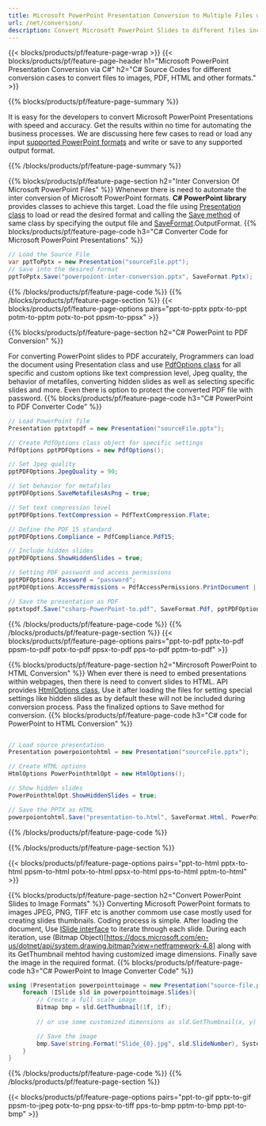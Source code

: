 ```yaml
---
title: Microsoft PowerPoint Presentation Conversion to Multiple Files using C# 
url: /net/conversion/
description: Convert Microsoft PowerPoint Slides to different files including PDF, HTML and image formats on .NET Framework, .NET Core, Windows Azure, Mono or Xamarin Platforms.
---
```


{{< blocks/products/pf/feature-page-wrap >}}
{{< blocks/products/pf/feature-page-header h1="Microsoft PowerPoint Presentation Conversion via C#" h2="C# Source Codes for different conversion cases to convert files to images, PDF, HTML and other formats." >}}

{{% blocks/products/pf/feature-page-summary %}}

It is easy for the developers to convert Microsoft PowerPoint Presentations with speed and accuracy. Get the results within no time for automating the business processes. We are discussing here few cases to read or load any input [supported PowerPoint formats](https://docs.aspose.com/slides/net/supported-file-formats/) and write or save to any supported output format. 

{{% /blocks/products/pf/feature-page-summary  %}}

{{% blocks/products/pf/feature-page-section  h2="Inter Conversion Of Microsoft PowerPoint Files" %}}
Whenever there is need to automate the inter conversion of Microsoft PowerPoint formats. **C# PowerPoint library** provides classes to achieve this target. Load the file using [Presentation class](https://apireference.aspose.com/net/slides/aspose.slides/presentation) to load or read the desired format and calling the [Save method](https://apireference.aspose.com/slides/net/aspose.slides/presentation/methods/save) of same class by specifying the output file and [SaveFormat](https://apireference.aspose.com/slides/net/aspose.slides.export/saveformat).OutputFormat. 
{{% blocks/products/pf/feature-page-code h3="C# Converter Code for Microsoft PowerPoint Presentations" %}}

```cs
// Load the Source File
var pptToPptx = new Presentation("sourceFile.ppt");
// Save into the desired format
pptToPptx.Save("powerpoiont-inter-conversion.pptx", SaveFormat.Pptx);   
```
{{% /blocks/products/pf/feature-page-code  %}}
{{% /blocks/products/pf/feature-page-section %}}
{{< blocks/products/pf/feature-page-options pairs="ppt-to-pptx pptx-to-ppt potm-to-pptm potx-to-pot ppsm-to-ppsx" >}}


{{% blocks/products/pf/feature-page-section  h2="C# PowerPoint to PDF Conversion" %}}

For converting PowerPoint slides to PDF accurately, Programmers can load the document using Presentation class and use [PdfOptions class](https://apireference.aspose.com/slides/net/aspose.slides.export/pdfoptions) for all specific and custom options like text compression level, Jpeg quality, the behavior of metafiles, converting hidden slides as well as selecting specific slides and more. Even there is option to protect the converted PDF file with password.
{{% blocks/products/pf/feature-page-code h3="C# PowerPoint to PDF Converter Code" %}}

```cs
// Load PowerPoint file
Presentation pptxtopdf = new Presentation("sourceFile.pptx");

// Create PdfOptions class object for specific settings
PdfOptions pptPDFOptions = new PdfOptions();

// Set Jpeg quality
pptPDFOptions.JpegQuality = 90;

// Set behavior for metafiles
pptPDFOptions.SaveMetafilesAsPng = true;

// Set text compression level
pptPDFOptions.TextCompression = PdfTextCompression.Flate;

// Define the PDF 15 standard
pptPDFOptions.Compliance = PdfCompliance.Pdf15;

// Include hidden slides
pptPDFOptions.ShowHiddenSlides = true;

// Setting PDF password and access permissions
pptPDFOptions.Password = "password";
pptPDFOptions.AccessPermissions = PdfAccessPermissions.PrintDocument | PdfAccessPermissions.HighQualityPrint;

// Save the presentation as PDF
pptxtopdf.Save("csharp-PowerPoint-to.pdf", SaveFormat.Pdf, pptPDFOptions);

```
{{% /blocks/products/pf/feature-page-code  %}}
{{% /blocks/products/pf/feature-page-section %}}
{{< blocks/products/pf/feature-page-options pairs="ppt-to-pdf pptx-to-pdf ppsm-to-pdf potx-to-pdf ppsx-to-pdf pps-to-pdf pptm-to-pdf" >}}


{{% blocks/products/pf/feature-page-section  h2="Mircrosoft PowerPoint to HTML Conversion" %}}
When ever there is need to embed presentations within webpages, then there is need to convert slides to HTML. API provides [HtmlOptions class](https://apireference.aspose.com/slides/net/aspose.slides.export/htmloptions), Use it after loading the files for setting special settings like hidden slides as by default these will not be included during conversion process. Pass the finalized options to Save method for conversion.
{{% blocks/products/pf/feature-page-code h3="C# code for PowerPoint to HTML Conversion" %}}

```cs

// Load source presentation 
Presentation powerpoiontohtml = new Presentation("sourceFile.pptx");

// Create HTML options
HtmlOptions PowerPointhtmlOpt = new HtmlOptions();

// Show hidden slides
PowerPointhtmlOpt.ShowHiddenSlides = true;

// Save the PPTX as HTML
powerpoiontohtml.Save("presentation-to.html", SaveFormat.Html, PowerPointhtmlOpt); 

```
{{% /blocks/products/pf/feature-page-code %}}

{{% /blocks/products/pf/feature-page-section %}}

{{< blocks/products/pf/feature-page-options pairs="ppt-to-html pptx-to-html ppsm-to-html potx-to-html ppsx-to-html pps-to-html pptm-to-html" >}}

{{% blocks/products/pf/feature-page-section  h2="Convert PowerPoint Slides to Image Formats" %}}
Converting Microsoft PowerPoint formats to images JPEG, PNG, TIFF etc is another commom use case mostly used for creating slides thumbnails. Coding process is simple. After loading the document, Use [ISlide interface](https://apireference.aspose.com/net/slides/aspose.slides/islide) to iterate through each slide. During each iteration, use (Bitmap Object)[https://docs.microsoft.com/en-us/dotnet/api/system.drawing.bitmap?view=netframework-4.8] along with its GetThumbnail mehtod having customized image dimensions. Finally save the image in the required format.
{{% blocks/products/pf/feature-page-code h3="C# PowerPoint to Image Converter Code" %}}
```cs
using (Presentation powerpointtoimage = new Presentation("source-file.ppt")){
	foreach (ISlide sld in powerpointtoimage.Slides){
		// Create a full scale image
		Bitmap bmp = sld.GetThumbnail(1f, 1f);
		
		// or use some customized dimensions as sld.GetThumbnail(x, y)

		// Save the image
		bmp.Save(string.Format("Slide_{0}.jpg", sld.SlideNumber), System.Drawing.Imaging.ImageFormat.Jpeg);
	}
}
```
{{% /blocks/products/pf/feature-page-code %}}
{{% /blocks/products/pf/feature-page-section %}}

{{< blocks/products/pf/feature-page-options pairs="ppt-to-gif pptx-to-gif ppsm-to-jpeg potx-to-png ppsx-to-tiff pps-to-bmp pptm-to-bmp ppt-to-bmp" >}}